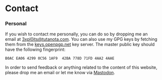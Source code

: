# Contact

### Personal
If you wish to contact me personally, you can do so by dropping me an email at [3xpl0its@tutanota.com](mailto:3xpl0its@tutanota.com). You can also use my GPG keys by fetching them from the [keys.openpgp.net](https://keys.openpgp.org/) key server. The master public key should have the following fingerprint:

```
B0AC EA06 4299 0C56 1AF9  42BA 778D 71FD 4AA2 4AAE
```

In order to send feedback or anything related to the content of this website, please drop me an email or let me know via [Mastodon](https://mastodon.technology/@jackcoble).